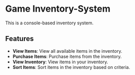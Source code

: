 # Game Inventory-System

This is a console-based inventory system.

## Features

- **View Items**: View all available items in the inventory.
- **Purchase Items**: Purchase items from the inventory.
- **View Inventory**: View items in your inventory.
- **Sort Items**: Sort items in the inventory based on criteria.
